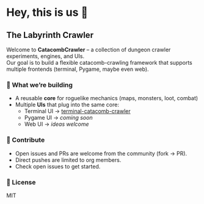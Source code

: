 # Hey, this is us 👋  
## The Labyrinth Crawler

Welcome to **CatacombCrawler** – a collection of dungeon crawler experiments, engines, and UIs.  
Our goal is to build a flexible catacomb-crawling framework that supports multiple frontends (terminal, Pygame, maybe even web).

### 🎯 What we’re building
- A reusable **core** for roguelike mechanics (maps, monsters, loot, combat)
- Multiple **UIs** that plug into the same core:
  - Terminal UI → [terminal-catacomb-crawler](https://github.com/CatacombCrawler/terminal-catacomb-crawler)
  - Pygame UI → _coming soon_
  - Web UI → _ideas welcome_

### 🤝 Contribute
- Open issues and PRs are welcome from the community (fork → PR).
- Direct pushes are limited to org members.
- Check open issues to get started.

### 📜 License
MIT

